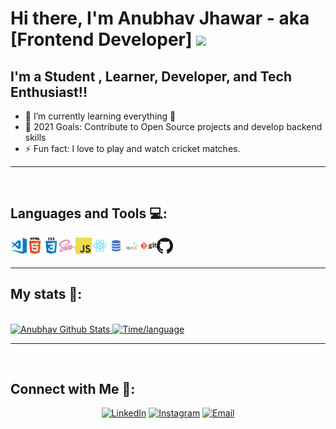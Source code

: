  
# Hi there, I'm Anubhav Jhawar - aka [Frontend Developer]  <img src="https://media.giphy.com/media/hvRJCLFzcasrR4ia7z/giphy.gif" width="25px">

## I'm a Student , Learner, Developer, and Tech Enthusiast!!

- 🌱 I’m currently learning everything 🤣
- 🥅 2021 Goals: Contribute  to Open Source projects and develop backend skills
- ⚡ Fun fact: I love to play and watch cricket matches.

<hr>

<br />

## Languages and Tools 💻:

<img align="left" alt="Visual Studio Code" width="26px" src="https://raw.githubusercontent.com/github/explore/80688e429a7d4ef2fca1e82350fe8e3517d3494d/topics/visual-studio-code/visual-studio-code.png" />
<img align="left" alt="HTML5" width="26px" src="https://raw.githubusercontent.com/github/explore/80688e429a7d4ef2fca1e82350fe8e3517d3494d/topics/html/html.png" />
<img align="left" alt="CSS3" width="26px" src="https://raw.githubusercontent.com/github/explore/80688e429a7d4ef2fca1e82350fe8e3517d3494d/topics/css/css.png" />
<img align="left" alt="Sass" width="26px" src="https://raw.githubusercontent.com/github/explore/80688e429a7d4ef2fca1e82350fe8e3517d3494d/topics/sass/sass.png" />
<img align="left" alt="JavaScript" width="26px" src="https://raw.githubusercontent.com/github/explore/80688e429a7d4ef2fca1e82350fe8e3517d3494d/topics/javascript/javascript.png" />
<img align="left" alt="React" width="26px" src="https://raw.githubusercontent.com/github/explore/80688e429a7d4ef2fca1e82350fe8e3517d3494d/topics/react/react.png" />
<img align="left" alt="SQL" width="26px" src="https://raw.githubusercontent.com/github/explore/80688e429a7d4ef2fca1e82350fe8e3517d3494d/topics/sql/sql.png" />
<img align="left" alt="MySQL" width="26px" src="https://raw.githubusercontent.com/github/explore/80688e429a7d4ef2fca1e82350fe8e3517d3494d/topics/mysql/mysql.png" />
<img align="left" alt="Git" width="26px" src="https://raw.githubusercontent.com/github/explore/80688e429a7d4ef2fca1e82350fe8e3517d3494d/topics/git/git.png" />
<img align="left" alt="GitHub" width="26px" src="https://raw.githubusercontent.com/github/explore/78df643247d429f6cc873026c0622819ad797942/topics/github/github.png" />
<br/>
<br/>
<hr>

##  My stats 🤘:

<br/>
<a href="https://github.com/AnubhavJhawar">
<img height="170em" alt="Anubhav Github Stats" src="https://github-readme-stats.vercel.app/api?username=AnubhavJhawar&show_icons=true&hide_borders=true&theme=tokyonight"/>
<img  height="170em" alt="Time/language" src="https://github-readme-stats.vercel.app/api/top-langs/?username=AnubhavJhawar&layout=compact&theme=tokyonight"/>
</a>
  <hr>
<br/>

##   Connect with Me 🤝:

<p align="center">
<a href="https://www.linkedin.com/in/anubhav-jhawar-5b35a7195/"><img alt="LinkedIn" src="https://img.shields.io/badge/LinkedIn-Anubhav%20Jhawar-blue?style=flat-square&logo=linkedin"></a>
<a href="https://www.instagram.com/anubhav_jhawar/"><img alt="Instagram" src="https://img.shields.io/badge/Instagram-anubhav_jhawar-blue?style=flat-square&logo=instagram"></a>
<a href="anubhavjhawar08@gmail.com"><img alt="Email" src="https://img.shields.io/badge/Email-anubhavjhawar08@gmail.com-blue?style=flat-square&logo=gmail"></a>
</p>

